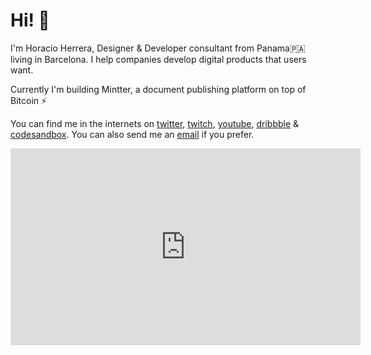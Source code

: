# Hi! 👋

I'm Horacio Herrera, Designer & Developer consultant from Panama🇵🇦 living in Barcelona. I help companies develop digital products that users want.

Currently I'm building Mintter, a document publishing platform on top of Bitcoin ⚡️

You can find me in the internets on [twitter](https://hhg.link/twitter), [twitch](https://hhg.link/twitch), [youtube](https://hhg.link/youtube), [dribbble](https://hhg.link/dribbble) & [codesandbox](https://hhg.link/csb). You can also send me an [email](mailto:hi@horacioh.com) if you prefer.

<iframe width="560" height="315" src="https://www.youtube.com/embed/uUxnPZd3GzI" frameborder="0" allow="accelerometer; autoplay; encrypted-media; gyroscope; picture-in-picture" allowfullscreen></iframe>
